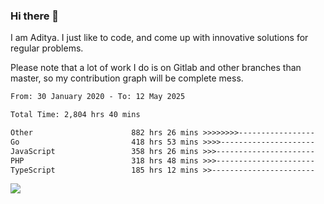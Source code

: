 ### Hi there 👋

I am Aditya. I just like to code, and come up with innovative solutions for regular problems.

Please note that a lot of work I do is on Gitlab and other branches than master, so my contribution graph will be complete mess.

<!--START_SECTION:waka-->

```txt
From: 30 January 2020 - To: 12 May 2025

Total Time: 2,804 hrs 40 mins

Other                      882 hrs 26 mins >>>>>>>>-----------------   31.46 %
Go                         418 hrs 53 mins >>>>---------------------   14.94 %
JavaScript                 358 hrs 26 mins >>>----------------------   12.78 %
PHP                        318 hrs 48 mins >>>----------------------   11.37 %
TypeScript                 185 hrs 12 mins >>-----------------------   06.60 %
```

<!--END_SECTION:waka-->

![](https://komarev.com/ghpvc/?username=BrainBuzzer)
